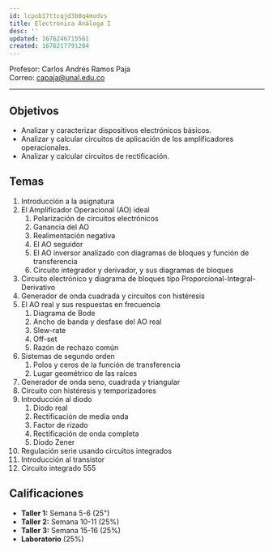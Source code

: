 ```yaml
---
id: lcpob17ttcqjd3b0q4mudvs
title: Electrónica Análoga I
desc: ''
updated: 1676246715561
created: 1676217791284
---
```


Profesor: Carlos Andrés Ramos Paja  
Correo: capaja@unal.edu.co

---

## Objetivos
- Analizar y caracterizar dispositivos electrónicos básicos.
- Analizar y calcular circuitos de aplicación de los amplificadores operacionales.
- Analizar y calcular circuitos de rectificación.

## Temas
1. Introducción a la asignatura
2. El Amplificador Operacional (AO) ideal
   1. Polarización de circuitos electrónicos
   2. Ganancia del AO
   3. Realimentación negativa
   4. El AO seguidor
   5. El AO inversor analizado con diagramas de bloques y función de transferencia
   6. Circuito integrador y derivador, y sus diagramas de bloques
3. Circuito electrónico y diagrama de bloques tipo Proporcional-Integral-Derivativo
4. Generador de onda cuadrada y circuitos con histéresis
5. El AO real y sus respuestas en frecuencia
   1. Diagrama de Bode
   2. Ancho de banda y desfase del AO real
   3. Slew-rate
   4. Off-set
   5. Razón de rechazo común
6. Sistemas de segundo orden
   1. Polos y ceros de la función de transferencia
   2. Lugar geométrico de las raíces
7. Generador de onda seno, cuadrada y triangular
8. Circuito con histéresis y temporizadores
9. Introducción al diodo
   1.  Diodo real
   2.  Rectificación de media onda
   3.  Factor de rizado
   4.  Rectificación de onda completa
   5.  Diodo Zener
10. Regulación serie usando circuitos integrados
11. Introducción al transistor
12. Circuito integrado 555

## Calificaciones

- **Taller 1:** Semana 5-6 (25")
- **Taller 2:** Semana 10-11 (25%)
- **Taller 3:** Semana 15-16 (25%)
- **Laboratorio** (25%)